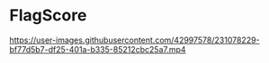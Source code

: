 # FlagScore

https://user-images.githubusercontent.com/42997578/231078229-bf77d5b7-df25-401a-b335-85212cbc25a7.mp4

